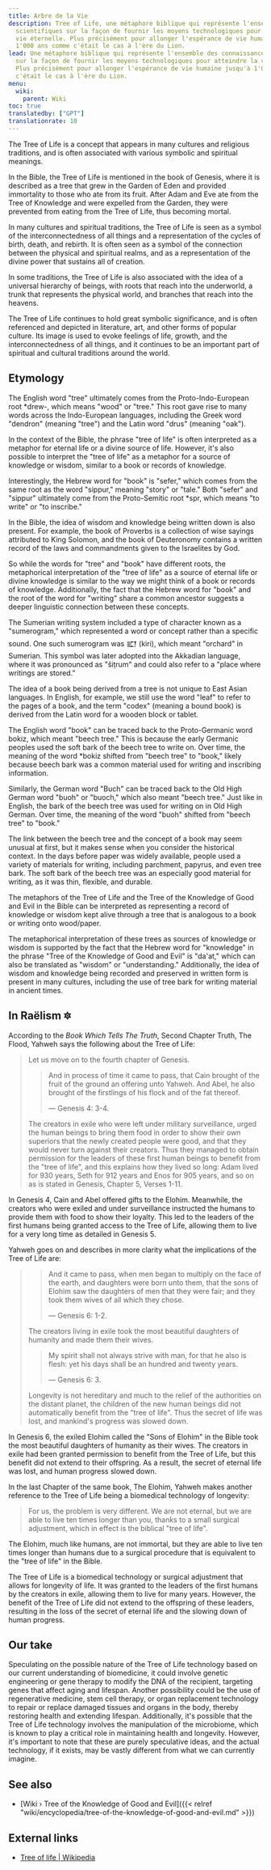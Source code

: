 ```yaml
---
title: Arbre de la Vie
description: Tree of Life, une métaphore biblique qui représente l'ensemble des connaissances
  scientifiques sur la façon de fournir les moyens technologiques pour atteindre la
  vie éternelle. Plus précisément pour allonger l'espérance de vie humaine jusqu'à
  1'000 ans comme c'était le cas à l'ère du Lion.
lead: Une métaphore biblique qui représente l'ensemble des connaissances scientifiques
  sur la façon de fournir les moyens technologiques pour atteindre la vie éternelle.
  Plus précisément pour allonger l'espérance de vie humaine jusqu'à 1'000 ans comme
  c'était le cas à l'ère du Lion.
menu:
  wiki:
    parent: Wiki
toc: true
translatedby: ["GPT"]
translationrate: 10
---
```


The Tree of Life is a concept that appears in many cultures and religious traditions, and is often associated with various symbolic and spiritual meanings.

In the Bible, the Tree of Life is mentioned in the book of Genesis, where it is described as a tree that grew in the Garden of Eden and provided immortality to those who ate from its fruit. After Adam and Eve ate from the Tree of Knowledge and were expelled from the Garden, they were prevented from eating from the Tree of Life, thus becoming mortal.

In many cultures and spiritual traditions, the Tree of Life is seen as a symbol of the interconnectedness of all things and a representation of the cycles of birth, death, and rebirth. It is often seen as a symbol of the connection between the physical and spiritual realms, and as a representation of the divine power that sustains all of creation.

In some traditions, the Tree of Life is also associated with the idea of a universal hierarchy of beings, with roots that reach into the underworld, a trunk that represents the physical world, and branches that reach into the heavens.

The Tree of Life continues to hold great symbolic significance, and is often referenced and depicted in literature, art, and other forms of popular culture. Its image is used to evoke feelings of life, growth, and the interconnectedness of all things, and it continues to be an important part of spiritual and cultural traditions around the world.

## Etymology

The English word "tree" ultimately comes from the Proto-Indo-European root *drew-, which means "wood" or "tree." This root gave rise to many words across the Indo-European languages, including the Greek word "dendron" (meaning "tree") and the Latin word "drus" (meaning "oak").

In the context of the Bible, the phrase "tree of life" is often interpreted as a metaphor for eternal life or a divine source of life. However, it's also possible to interpret the "tree of life" as a metaphor for a source of knowledge or wisdom, similar to a book or records of knowledge.

Interestingly, the Hebrew word for "book" is "sefer," which comes from the same root as the word "sippur," meaning "story" or "tale." Both "sefer" and "sippur" ultimately come from the Proto-Semitic root *spr, which means "to write" or "to inscribe."

In the Bible, the idea of wisdom and knowledge being written down is also present. For example, the book of Proverbs is a collection of wise sayings attributed to King Solomon, and the book of Deuteronomy contains a written record of the laws and commandments given to the Israelites by God.

So while the words for "tree" and "book" have different roots, the metaphorical interpretation of the "tree of life" as a source of eternal life or divine knowledge is similar to the way we might think of a book or records of knowledge. Additionally, the fact that the Hebrew word for "book" and the root of the word for "writing" share a common ancestor suggests a deeper linguistic connection between these concepts.

The Sumerian writing system included a type of character known as a "sumerogram," which represented a word or concept rather than a specific sound. One such sumerogram was 𒊬 (kiri), which meant "orchard" in Sumerian. This symbol was later adopted into the Akkadian language, where it was pronounced as "šiṭrum" and could also refer to a "place where writings are stored."

The idea of a book being derived from a tree is not unique to East Asian languages. In English, for example, we still use the word "leaf" to refer to the pages of a book, and the term "codex" (meaning a bound book) is derived from the Latin word for a wooden block or tablet.

The English word "book" can be traced back to the Proto-Germanic word bokiz, which meant "beech tree." This is because the early Germanic peoples used the soft bark of the beech tree to write on. Over time, the meaning of the word *bokiz shifted from "beech tree" to "book," likely because beech bark was a common material used for writing and inscribing information.

Similarly, the German word "Buch" can be traced back to the Old High German word "buoh" or "buoch," which also meant "beech tree." Just like in English, the bark of the beech tree was used for writing on in Old High German. Over time, the meaning of the word "buoh" shifted from "beech tree" to "book."

The link between the beech tree and the concept of a book may seem unusual at first, but it makes sense when you consider the historical context. In the days before paper was widely available, people used a variety of materials for writing, including parchment, papyrus, and even tree bark. The soft bark of the beech tree was an especially good material for writing, as it was thin, flexible, and durable.

The metaphors of the Tree of Life and the Tree of the Knowledge of Good and Evil in the Bible can be interpreted as representing a record of knowledge or wisdom kept alive through a tree that is analogous to a book or writing onto wood/paper.

The metaphorical interpretation of these trees as sources of knowledge or wisdom is supported by the fact that the Hebrew word for "knowledge" in the phrase "Tree of the Knowledge of Good and Evil" is "da'at," which can also be translated as "wisdom" or "understanding." Additionally, the idea of wisdom and knowledge being recorded and preserved in written form is present in many cultures, including the use of tree bark for writing material in ancient times.

## In Raëlism 🔯

According to the _Book Which Tells The Truth_, Second Chapter Truth, The Flood, Yahweh says the following about the Tree of Life:

> Let us move on to the fourth chapter of Genesis.
>
>> And in process of time it came to pass, that Cain brought of the fruit of the ground an offering unto Yahweh. And Abel, he also brought of the firstlings of his flock and of the fat thereof.
>>
>> — Genesis 4: 3-4.
>
> The creators in exile who were left under military surveillance, urged the human beings to bring them food in order to show their own superiors that the newly created people were good, and that they would never turn against their creators. Thus they managed to obtain permission for the leaders of these first human beings to benefit from the "tree of life", and this explains how they lived so long: Adam lived for 930 years, Seth for 912 years and Enos for 905 years, and so on as is stated in Genesis, Chapter 5, Verses 1-11.

In Genesis 4, Cain and Abel offered gifts to the Elohim. Meanwhile, the creators who were exiled and under surveillance instructed the humans to provide them with food to show their loyalty. This led to the leaders of the first humans being granted access to the Tree of Life, allowing them to live for a very long time as detailed in Genesis 5.

Yahweh goes on and describes in more clarity what the implications of the Tree of Life are:

>> And it came to pass, when men began to multiply on the face of the earth, and daughters were born unto them, that the sons of Elohim saw the daughters of men that they were fair; and they took them wives of all which they chose.
>>
>> — Genesis 6: 1-2.
>
> The creators living in exile took the most beautiful daughters of humanity and made them their wives.
>
>> My spirit shall not always strive with man, for that he also is flesh: yet his days shall be an hundred and twenty years.
>>
>> — Genesis 6: 3.
>
> Longevity is not hereditary and much to the relief of the authorities on the distant planet, the children of the new human beings did not automatically benefit from the "tree of life". Thus the secret of life was lost, and mankind's progress was slowed down.

In Genesis 6, the exiled Elohim called the "Sons of Elohim" in the Bible took the most beautiful daughters of humanity as their wives. The creators in exile had been granted permission to benefit from the Tree of Life, but this benefit did not extend to their offspring. As a result, the secret of eternal life was lost, and human progress slowed down.

In the last Chapter of the same book, The Elohim, Yahweh makes another reference to the Tree of Life being a biomedical technology of longevity:

> For us, the problem is very different. We are not eternal, but we are able to live ten times longer than you, thanks to a small surgical adjustment, which in effect is the biblical "tree of life".

The Elohim, much like humans, are not immortal, but they are able to live ten times longer than humans due to a surgical procedure that is equivalent to the "tree of life" in the Bible.

The Tree of Life is a biomedical technology or surgical adjustment that allows for longevity of life. It was granted to the leaders of the first humans by the creators in exile, allowing them to live for many years. However, the benefit of the Tree of Life did not extend to the offspring of these leaders, resulting in the loss of the secret of eternal life and the slowing down of human progress.

## Our take

Speculating on the possible nature of the Tree of Life technology based on our current understanding of biomedicine, it could involve genetic engineering or gene therapy to modify the DNA of the recipient, targeting genes that affect aging and lifespan. Another possibility could be the use of regenerative medicine, stem cell therapy, or organ replacement technology to repair or replace damaged tissues and organs in the body, thereby restoring health and extending lifespan. Additionally, it's possible that the Tree of Life technology involves the manipulation of the microbiome, which is known to play a critical role in maintaining health and longevity. However, it's important to note that these are purely speculative ideas, and the actual technology, if it exists, may be vastly different from what we can currently imagine.

## See also

- [Wiki › Tree of the Knowledge of Good and Evil]({{< relref "wiki/encyclopedia/tree-of-the-knowledge-of-good-and-evil.md" >}})

## External links

- [Tree of life | Wikipedia](https://en.wikipedia.org/wiki/Tree_of_life)
